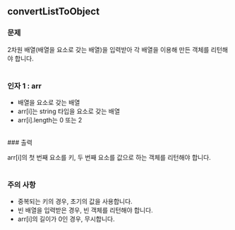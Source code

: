 ## convertListToObject

### 문제<br>
2차원 배열(배열을 요소로 갖는 배열)을 입력받아 각 배열을 이용해 만든 객체를 리턴해야 합니다.<br>
<br>
### 인자 1 : arr<br>
- 배열을 요소로 갖는 배열<br>
- arr[i]는 string 타입을 요소로 갖는 배열<br>
- arr[i].length는 0 또는 2<br>
<br>
### 출력<br>

arr[i]의 첫 번째 요소를 키, 두 번째 요소를 값으로 하는 객체를 리턴해야 합니다.<br>
<br>
### 주의 사항<br>

- 중복되는 키의 경우, 초기의 값을 사용합니다.<br>
- 빈 배열을 입력받은 경우, 빈 객체를 리턴해야 합니다.<br>
- arr[i]의 길이가 0인 경우, 무시합니다.<br>
